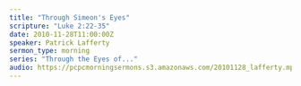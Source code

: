 ```yaml
---
title: "Through Simeon's Eyes"
scripture: "Luke 2:22-35"
date: 2010-11-28T11:00:00Z
speaker: Patrick Lafferty
sermon_type: morning
series: "Through the Eyes of..."
audio: https://pcpcmorningsermons.s3.amazonaws.com/20101128_lafferty.mp3 
---
```



